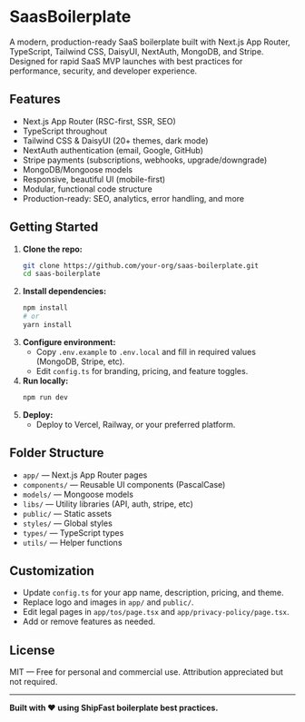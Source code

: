 # SaasBoilerplate

A modern, production-ready SaaS boilerplate built with Next.js App Router, TypeScript, Tailwind CSS, DaisyUI, NextAuth, MongoDB, and Stripe. Designed for rapid SaaS MVP launches with best practices for performance, security, and developer experience.

## Features
- Next.js App Router (RSC-first, SSR, SEO)
- TypeScript throughout
- Tailwind CSS & DaisyUI (20+ themes, dark mode)
- NextAuth authentication (email, Google, GitHub)
- Stripe payments (subscriptions, webhooks, upgrade/downgrade)
- MongoDB/Mongoose models
- Responsive, beautiful UI (mobile-first)
- Modular, functional code structure
- Production-ready: SEO, analytics, error handling, and more

## Getting Started

1. **Clone the repo:**
   ```bash
   git clone https://github.com/your-org/saas-boilerplate.git
   cd saas-boilerplate
   ```
2. **Install dependencies:**
   ```bash
   npm install
   # or
   yarn install
   ```
3. **Configure environment:**
   - Copy `.env.example` to `.env.local` and fill in required values (MongoDB, Stripe, etc).
   - Edit `config.ts` for branding, pricing, and feature toggles.
4. **Run locally:**
   ```bash
   npm run dev
   ```
5. **Deploy:**
   - Deploy to Vercel, Railway, or your preferred platform.

## Folder Structure
- `app/` — Next.js App Router pages
- `components/` — Reusable UI components (PascalCase)
- `models/` — Mongoose models
- `libs/` — Utility libraries (API, auth, stripe, etc)
- `public/` — Static assets
- `styles/` — Global styles
- `types/` — TypeScript types
- `utils/` — Helper functions

## Customization
- Update `config.ts` for your app name, description, pricing, and theme.
- Replace logo and images in `app/` and `public/`.
- Edit legal pages in `app/tos/page.tsx` and `app/privacy-policy/page.tsx`.
- Add or remove features as needed.

## License
MIT — Free for personal and commercial use. Attribution appreciated but not required.

---

**Built with ❤️ using ShipFast boilerplate best practices.**

